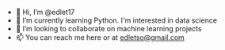 - 👋 Hi, I’m @edlet17
- 🌱 I’m currently learning Python. I'm interested in data science
- 💞️ I’m looking to collaborate on machine learning projects
- 📫 You can reach me here or at edletso@gmail.com

<!---
edlet17/edlet17 is a ✨ special ✨ repository because its `README.md` (this file) appears on your GitHub profile.
You can click the Preview link to take a look at your changes.
--->
